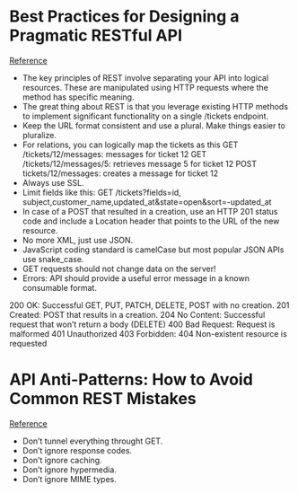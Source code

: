 # Best Practices for Designing a Pragmatic RESTful API
[Reference](http://www.vinaysahni.com/best-practices-for-a-pragmatic-restful-api)

- The key principles of REST involve separating your API into logical resources. These are manipulated using HTTP requests where the method has specific meaning.
- The great thing about REST is that you leverage existing HTTP methods to implement significant functionality on a single /tickets endpoint.
- Keep the URL format consistent and use a plural. Make things easier to pluralize.
- For relations, you can logically map the tickets as this
GET /tickets/12/messages: messages for ticket 12
GET /tickets/12/messages/5: retrieves message 5 for ticket 12
POST tickets/12/messages: creates a message for ticket 12
- Always use SSL.
- Limit fields like this:
GET /tickets?fields=id, subject,customer_name,updated_at&state=open&sort=-updated_at
- In case of a POST that resulted in a creation, use an HTTP 201 status code and include a Location header that points to the URL of the new resource.
- No more XML, just use JSON.
- JavaScript coding standard is camelCase but most popular JSON APIs use snake_case.
- GET requests should not change data on the server!
- Errors: API should provide a useful error message in a known consumable format.

200 OK: Successful GET, PUT, PATCH, DELETE, POST with no creation.
  201 Created: POST that results in a creation.
204 No Content: Successful request that won’t return a body (DELETE)
  400 Bad Request: Request is malformed
  401 Unauthorized
  403 Forbidden:
  404 Non-existent resource is requested

# API Anti-Patterns: How to Avoid Common REST Mistakes
[Reference](http://blog.programmableweb.com/2010/08/13/api-anti-patterns-how-to-avoid-common-rest-mistakes/)

- Don’t tunnel everything throught GET.
- Don’t ignore response codes.
- Don’t ignore caching.
- Don’t ignore hypermedia.
- Don’t ignore MIME types.
